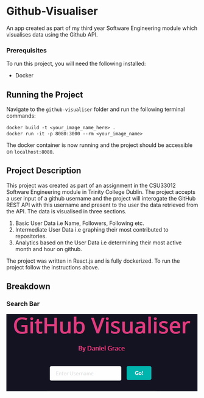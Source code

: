 # Github-Visualiser
An app created as part of my third year Software Engineering module which visualises data using the Github API.
### Prerequisites
To run this project, you will need the following installed:

- Docker

## Running the Project
Navigate to the `github-visualiser` folder and run the following terminal commands:

```
docker build -t <your_image_name_here> .
docker run -it -p 8080:3000 --rm <your_image_name>
```
The docker container is now running and the project should be accessible on `localhost:8080`.

## Project Description
This project was created as part of an assignment in the CSU33012 Software Engineering module in Trinity College Dublin. The project accepts a user input of a github username and the project will interogate the GitHub REST API with this username and present to the user the data retrieved from the API. The data is visualised in three sections.

1. Basic User Data i.e Name, Followers, Following etc.
2. Intermediate User Data i.e graphing their most contributed to repositories.
3. Analytics based on the User Data i.e determining their most active month and hour on github.

The project was written in React.js and is fully dockerized. To run the project follow the instructions above.

## Breakdown

### Search Bar
![Search Bar](images/searchbar.gif)
